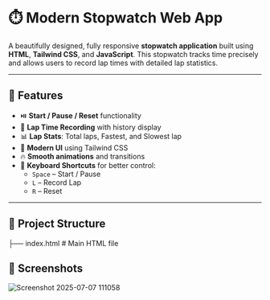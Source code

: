 # ⏱️ Modern Stopwatch Web App

A beautifully designed, fully responsive **stopwatch application** built using **HTML**, **Tailwind CSS**, and **JavaScript**. This stopwatch tracks time precisely and allows users to record lap times with detailed lap statistics.

---

## 🚀 Features

- ⏯️ **Start / Pause / Reset** functionality  
- 🏁 **Lap Time Recording** with history display  
- 📊 **Lap Stats**: Total laps, Fastest, and Slowest lap  
- 🎨 **Modern UI** using Tailwind CSS  
- 🔥 **Smooth animations** and transitions  
- 🧠 **Keyboard Shortcuts** for better control:
  - `Space` – Start / Pause
  - `L` – Record Lap
  - `R` – Reset

---

## 📂 Project Structure

├── index.html # Main HTML file

## 📸 **Screenshots**

![Screenshot 2025-07-07 111058](https://github.com/user-attachments/assets/5c321ad6-71bb-405c-a56b-3949678d1a0e)

